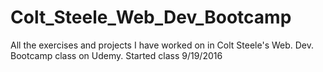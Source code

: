# Colt_Steele_Web_Dev_Bootcamp
All the exercises and projects I have worked on in Colt Steele's Web. Dev. Bootcamp class on Udemy. Started class 9/19/2016
